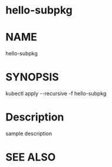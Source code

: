 hello-subpkg
==================================================

# NAME

  hello-subpkg

# SYNOPSIS

  kubectl apply --recursive -f hello-subpkg

# Description

sample description

# SEE ALSO

